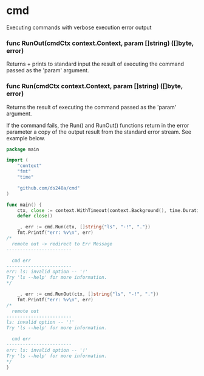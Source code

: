 # cmd

Executing commands with verbose execution error output

### func RunOut(cmdCtx context.Context, param []string) ([]byte, error)
Returns + prints to standard input the result of executing the command passed as the 'param' argument.

### func Run(cmdCtx context.Context, param []string) ([]byte, error)
Returns the result of executing the command passed as the 'param' argument.

If the command fails, the Run() and RunOut() functions return in the error parameter a copy of the output result from the standard error stream.
See example below. 

```go
package main

import (
	"context"
	"fmt"
	"time"

	"github.com/ds248a/cmd"
)

func main() {
	ctx, close := context.WithTimeout(context.Background(), time.Duration(1)*time.Second)
	defer close()

	_, err := cmd.Run(ctx, []string{"ls", "-!", "."})
	fmt.Printf("err: %v\n", err)
/*
  remote out -> redirect to Err Message
------------------------

  cmd err
------------------------
err: ls: invalid option -- '!'
Try 'ls --help' for more information.
*/

	_, err := cmd.RunOut(ctx, []string{"ls", "-!", "."})
	fmt.Printf("err: %v\n", err)
/*
  remote out
------------------------
ls: invalid option -- '!'
Try 'ls --help' for more information.

  cmd err
------------------------
err: ls: invalid option -- '!'
Try 'ls --help' for more information.
*/
}
```
